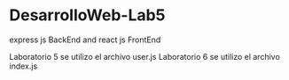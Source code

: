 # DesarrolloWeb-Lab5
express js BackEnd and react js FrontEnd

Laboratorio 5 se utilizo el archivo user.js
Laboratorio 6 se utilizo el archivo index.js

